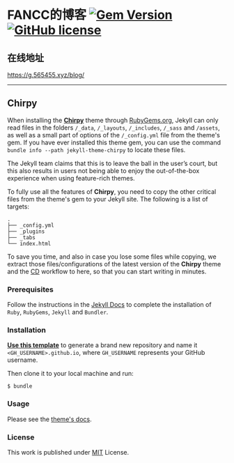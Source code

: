 # FANCC的博客 [![Gem Version](https://img.shields.io/gem/v/jekyll-theme-chirpy)](https://rubygems.org/gems/jekyll-theme-chirpy) [![GitHub license](https://img.shields.io/github/license/cotes2020/chirpy-starter.svg?color=blue)][mit]

## 在线地址

<https://g.565455.xyz/blog/>

---

## Chirpy

When installing the [**Chirpy**][chirpy] theme through [RubyGems.org][gem], Jekyll can only read files in the folders `/_data`, `/_layouts`, `/_includes`, `/_sass` and `/assets`, as well as a small part of options of the `/_config.yml` file from the theme's gem. If you have ever installed this theme gem, you can use the command `bundle info --path jekyll-theme-chirpy` to locate these files.

The Jekyll team claims that this is to leave the ball in the user’s court, but this also results in users not being able to enjoy the out-of-the-box experience when using feature-rich themes.

To fully use all the features of **Chirpy**, you need to copy the other critical files from the theme's gem to your Jekyll site. The following is a list of targets:

```shell
.
├── _config.yml
├── _plugins
├── _tabs
└── index.html
```

To save you time, and also in case you lose some files while copying, we extract those files/configurations of the latest version of the **Chirpy** theme and the [CD][CD] workflow to here, so that you can start writing in minutes.

### Prerequisites

Follow the instructions in the [Jekyll Docs](https://jekyllrb.com/docs/installation/) to complete the installation of `Ruby`, `RubyGems`, `Jekyll` and `Bundler`.

### Installation

[**Use this template**][use-template] to generate a brand new repository and name it `<GH_USERNAME>.github.io`, where `GH_USERNAME` represents your GitHub username.

Then clone it to your local machine and run:

```
$ bundle
```

### Usage

Please see the [theme's docs](https://github.com/cotes2020/jekyll-theme-chirpy#documentation).

### License

This work is published under [MIT][mit] License.

[gem]: https://rubygems.org/gems/jekyll-theme-chirpy
[chirpy]: https://github.com/cotes2020/jekyll-theme-chirpy/
[use-template]: https://github.com/cotes2020/chirpy-starter/generate
[CD]: https://en.wikipedia.org/wiki/Continuous_deployment
[mit]: https://github.com/cotes2020/chirpy-starter/blob/master/LICENSE
